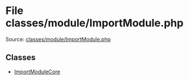 File classes/module/ImportModule.php
=========

Source: [classes/module/ImportModule.php](https://github.com/PrestaShop/PrestaShop/blob/1.5.6.2/classes/module/ImportModule.php)


Classes
-------

* [ImportModuleCore](class.ImportModuleCore.md)

